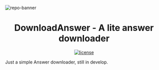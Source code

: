 
![repo-banner](https://pic.jitudisk.com/public/2022/09/10/d3b09eb991440.png)
<h1 align="center">DownloadAnswer - A lite answer downloader</h1>
<p align="center">
	<a href="https://raw.githubusercontent.com/lichen0459/DownloadAnswer/master/LICENSE">
		<img src="https://img.shields.io/github/license/lichen0459/mdmalware" alt="license">
	</a>
</p>
Just a simple Answer downloader, still in develop.
